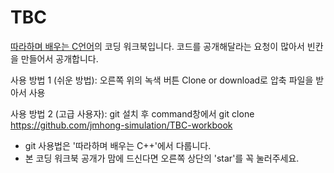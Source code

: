 # TBC
[따라하며 배우는 C언어](https://www.inflearn.com/course/following-c)의 코딩 워크북입니다.
코드를 공개해달라는 요청이 많아서 빈칸을 만들어서 공개합니다.

사용 방법 1 (쉬운 방법): 오른쪽 위의 녹색 버튼 Clone or download로 압축 파일을 받아서 사용

사용 방법 2 (고급 사용자): git 설치 후 command창에서 git clone https://github.com/jmhong-simulation/TBC-workbook

* git 사용법은 '따라하며 배우는 C++'에서 다룹니다.
* 본 코딩 워크북 공개가 맘에 드신다면 오른쪽 상단의 'star'를 꼭 눌러주세요.
